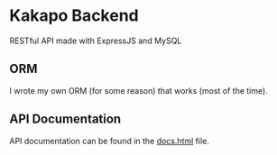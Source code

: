 # Kakapo Backend
RESTful API made with ExpressJS and MySQL

## ORM
I wrote my own ORM (for some reason) that works (most of the time).

## API Documentation
API documentation can be found in the [docs.html](/apidocs/docs.html "Kakapo API Docs") file.
